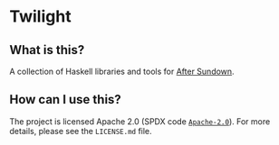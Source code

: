 # Twilight

## What is this?

A collection of Haskell libraries and tools for [After
Sundown](https://thegamingden.github.io/after-sundown).

## How can I use this?

The project is licensed Apache 2.0 (SPDX code
[`Apache-2.0`](https://spdx.org/licenses/Apache-2.0.html)). For more details,
please see the `LICENSE.md` file.
